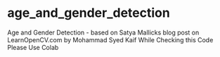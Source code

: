 # age_and_gender_detection
Age and Gender Detection - based on Satya Mallicks blog post on LearnOpenCV.com by Mohammad Syed Kaif
While Checking this Code Please Use Colab 
